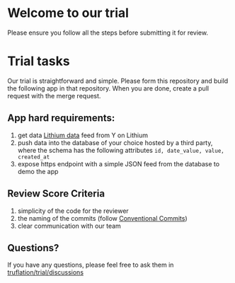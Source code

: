 # Welcome to our trial

Please ensure you follow all the steps before submitting it for review.

# Trial tasks
Our trial is straightforward and simple. Please form this repository and build the following app in that repository. When you are done, create a pull request with the merge request.

## App hard requirements:
1. get data [Lithium data](https://finance.yahoo.com/quote/LITH-USD/) feed from Y on Lithium
2. push data into the database of your choice hosted by a third party, where the schema has the following attributes `id, date_value, value, created_at`
3. expose https endpoint with a simple JSON feed from the database to demo the app

## Review Score Criteria
1. simplicity of the code for the reviewer
2. the naming of the commits (follow [Conventional Commits](https://www.conventionalcommits.org/en/v1.0.0/))
3. clear communication with our team

## Questions? 
If you have any questions, please feel free to ask them in [truflation/trial/discussions]([url](https://github.com/truflation/trial/discussions)https://github.com/truflation/trial/discussions)
